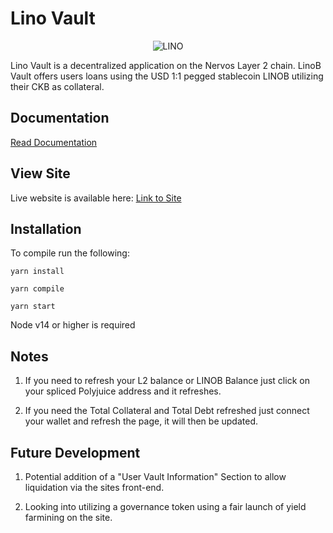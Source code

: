# Lino Vault
<p align="center">
<img src="https://i.ibb.co/Phz01Hv/Lino-Vault.png" alt="LINO">
</p>

Lino Vault is a decentralized application on the Nervos Layer 2 chain. LinoB Vault offers users loans using the USD 1:1 pegged stablecoin LINOB utilizing their CKB as collateral.

## Documentation
[Read Documentation](https://linob.gitbook.io/linob-vault/)

## View Site

Live website is available here: [Link to Site](https://LinoVault.com/)

## Installation
To compile run the following:

```yarn install ```

```yarn compile```

```yarn start```

Node v14 or higher is required
## Notes
1) If you need to refresh your L2 balance or LINOB Balance just click on your spliced Polyjuice address and it refreshes.

2) If you need the Total Collateral and Total Debt refreshed just connect your wallet and refresh the page, it will then be updated.

## Future Development 

1) Potential addition of a "User Vault Information" Section to allow liquidation via the sites front-end.

2) Looking into utilizing a governance token using a fair launch of yield farmining on the site.
